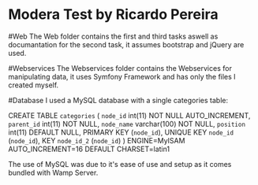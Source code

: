 # Modera Test by Ricardo Pereira

#Web
The Web folder contains the first and third tasks aswell as documantation for the second task, it assumes bootstrap and jQuery are used.

#Webservices
The Webservices folder contains the Webservices for manipulating data, it uses Symfony Framework and has only the files I created myself.

#Database
I used a MySQL database with a single categories table:

CREATE TABLE `categories` (
 `node_id` int(11) NOT NULL AUTO_INCREMENT,
 `parent_id` int(11) NOT NULL,
 `node_name` varchar(100) NOT NULL,
 `position` int(11) DEFAULT NULL,
 PRIMARY KEY (`node_id`),
 UNIQUE KEY `node_id` (`node_id`),
 KEY `node_id_2` (`node_id`)
) ENGINE=MyISAM AUTO_INCREMENT=16 DEFAULT CHARSET=latin1

The use of MySQL was due to it's ease of use and setup as it comes bundled with Wamp Server.
